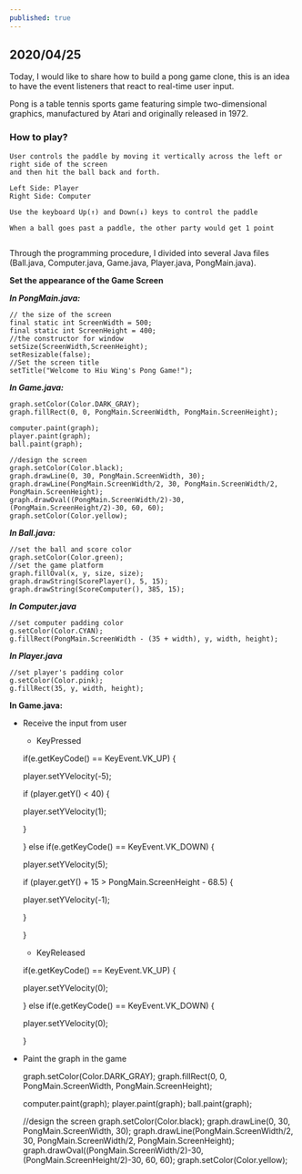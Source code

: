 ```yaml
---
published: true
---
```

## 2020/04/25

Today, I would like to share how to build a pong game clone, this is an idea to have the event listeners that react to real-time user input. 

Pong is a table tennis sports game featuring simple two-dimensional graphics, manufactured by Atari and originally released in 1972.

### How to play?

    User controls the paddle by moving it vertically across the left or right side of the screen
    and then hit the ball back and forth.
    
    Left Side: Player
    Right Side: Computer
    
    Use the keyboard Up(↑) and Down(↓) keys to control the paddle
    
    When a ball goes past a paddle, the other party would get 1 point
    
<img src="https://lh3.googleusercontent.com/4fhOBr3M78HmqAeabJHplZSPbub69M6fG6vwNMXy8XsOl5zCh8VqlmUjWnlpYW3VhWquzIYqcKWo2fjpnyyE8H-u1Wq-pWv8c3COYWSdMQcGhwcdeDX1yCWcCK8w5gQOktLt2dT4BwHkjpAYGK7oAvPOTU90T-OTVSK3dRztq9RLWWVHnZloT9pq43poZLLnPMVVvl-vryhh3UmJFh6PyS-usNqK3PHEJIXhJCTfBxfk3Euq44KbGr6FRl2LF3WcyIVs2K9SRcDQw-Gmy9mqTyOhBlHCDaQFg270DZn5QTp7L_QhFpWGlMx5grViH63yf5EV3kQ8UeGXyxnVChwpu7h_awhQF7VJH716qFCVb03vsGqIpubE-aK9zAm0oE92atPlQES01SrezVLiOqYpjptsqX6AqTrWbDFeVLIVQpOsF_2H3aAGpZXjon2glvwMrCxECAxYcU4g8OFZCclnWjgbax43I2IGmpoQxlYEyxglVKahomLbNd-L1TxOnMxUVykaSEOP4ms1CQNp68VM1KQ6rNOaFbvlRlLyD3S4wm8y-AOvHW4iExsvXoKugNP1Gbuk-ND8DOVlKN-kcV9XDFXGkCeskE0Xd9A0FXX0Na9aB0z3XpqrhSZkXhlIHfJQRIQYufwLHHV6tEkU0n2sOm2eKZJC3puy0lyZ6uf_wmsTg2DXmYXRtmJPMYlv=w998-h794-no?authuser=0" alt="">
   
Through the programming procedure, I divided into several Java files (Ball.java, Computer.java, Game.java, Player.java, PongMain.java).

**Set the appearance of the Game Screen**

***In PongMain.java:***
   
    // the size of the screen
    final static int ScreenWidth = 500;
    final static int ScreenHeight = 400;
    //the constructor for window	
    setSize(ScreenWidth,ScreenHeight);
    setResizable(false);
    //Set the screen title
    setTitle("Welcome to Hiu Wing's Pong Game!");
    
***In Game.java:***
    
    graph.setColor(Color.DARK_GRAY);
    graph.fillRect(0, 0, PongMain.ScreenWidth, PongMain.ScreenHeight);
		
    computer.paint(graph);
    player.paint(graph);
    ball.paint(graph);
      
    //design the screen
    graph.setColor(Color.black);
    graph.drawLine(0, 30, PongMain.ScreenWidth, 30);
    graph.drawLine(PongMain.ScreenWidth/2, 30, PongMain.ScreenWidth/2, PongMain.ScreenHeight);
    graph.drawOval((PongMain.ScreenWidth/2)-30, (PongMain.ScreenHeight/2)-30, 60, 60);
    graph.setColor(Color.yellow);
    
***In Ball.java:***
   
    //set the ball and score color
    graph.setColor(Color.green);
    //set the game platform 
    graph.fillOval(x, y, size, size);
    graph.drawString(ScorePlayer(), 5, 15);
    graph.drawString(ScoreComputer(), 385, 15);
    
***In Computer.java***
    
    //set computer padding color
    g.setColor(Color.CYAN);
    g.fillRect(PongMain.ScreenWidth - (35 + width), y, width, height);
    
***In Player.java***
    
    //set player's padding color
    g.setColor(Color.pink);
    g.fillRect(35, y, width, height);
    
    
    

**In Game.java:**

- Receive the input from user
  
  - KeyPressed

  if(e.getKeyCode() == KeyEvent.VK_UP) {

	 player.setYVelocity(-5);
				
	 if (player.getY() < 40) {
			         
	 player.setYVelocity(1);
		    
	 }
             
	}
	else if(e.getKeyCode() == KeyEvent.VK_DOWN) {
					
     player.setYVelocity(5);
            
	 if (player.getY()  + 15 > PongMain.ScreenHeight - 68.5) {
	         
	 player.setYVelocity(-1);
	        	
	 }
			
	}
    
    - KeyReleased
    
    if(e.getKeyCode() == KeyEvent.VK_UP) {
		   
	 player.setYVelocity(0);
	        
	}
	else if(e.getKeyCode() == KeyEvent.VK_DOWN) {
			
	 player.setYVelocity(0);
	        
	}
    
    
 - Paint the graph in the game
 
   graph.setColor(Color.DARK_GRAY);
   graph.fillRect(0, 0, PongMain.ScreenWidth, PongMain.ScreenHeight);
		
   computer.paint(graph);
   player.paint(graph);
   ball.paint(graph);
      
   //design the screen
   graph.setColor(Color.black);
   graph.drawLine(0, 30, PongMain.ScreenWidth, 30);
   graph.drawLine(PongMain.ScreenWidth/2, 30, PongMain.ScreenWidth/2, PongMain.ScreenHeight);
   graph.drawOval((PongMain.ScreenWidth/2)-30, (PongMain.ScreenHeight/2)-30, 60, 60);
   graph.setColor(Color.yellow);
	







